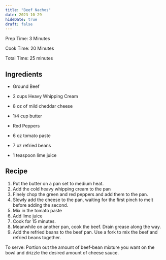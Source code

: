```yaml
---
title: "Beef Nachos"
date: 2023-10-29
hideDate: true
draft: false
---
```


Prep Time: 3 Minutes

Cook Time: 20 Minutes

Total Time: 25 minutes

## Ingredients

- Ground Beef

- 2 cups Heavy Whipping Cream

- 8 oz of mild cheddar cheese

- 1/4 cup butter

- Red Peppers

- 6 oz tomato paste

- 7 oz refried beans

- 1 teaspoon lime juice

  

## Recipe

1. Put the butter on a pan set to medium heat.
2. Add the cold heavy whipping cream to the pan
3. Finely chop the green and red peppers and add them to the pan.
4. Slowly add the cheese to the pan, waiting for the first pinch to melt before adding the second.
5. Mix in the tomato paste
6. Add lime juice
7. Cook for 15 minutes.
8. Meanwhile on another pan, cook the beef. Drain grease along the way. 
9. Add the refried beans to the beef pan. Use a fork to mix the beef and refried beans together.

To serve: Portion out the amount of beef-bean mixture you want on the bowl and drizzle the desired amount of cheese sauce.
